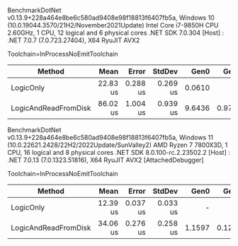 BenchmarkDotNet v0.13.9+228a464e8be6c580ad9408e98f18813f6407fb5a, Windows 10 (10.0.19044.3570/21H2/November2021Update)
Intel Core i7-9850H CPU 2.60GHz, 1 CPU, 12 logical and 6 physical cores
.NET SDK 7.0.304
[Host] : .NET 7.0.7 (7.0.723.27404), X64 RyuJIT AVX2

Toolchain=InProcessNoEmitToolchain

| Method               | Mean     | Error    | StdDev   | Gen0   | Gen1   | Allocated |
|--------------------- |---------:|---------:|---------:|-------:|-------:|----------:|
| LogicOnly            | 22.83 us | 0.288 us | 0.269 us | 0.0610 |      - |     504 B |
| LogicAndReadFromDisk | 86.02 us | 1.004 us | 0.939 us | 9.6436 | 0.9766 |   61192 B |


BenchmarkDotNet v0.13.9+228a464e8be6c580ad9408e98f18813f6407fb5a, Windows 11 (10.0.22621.2428/22H2/2022Update/SunValley2)
AMD Ryzen 7 7800X3D, 1 CPU, 16 logical and 8 physical cores
.NET SDK 8.0.100-rc.2.23502.2
  [Host] : .NET 7.0.13 (7.0.1323.51816), X64 RyuJIT AVX2 [AttachedDebugger]

Toolchain=InProcessNoEmitToolchain  

| Method               | Mean     | Error    | StdDev   | Gen0   | Gen1   | Allocated |
|--------------------- |---------:|---------:|---------:|-------:|-------:|----------:|
| LogicOnly            | 12.39 us | 0.037 us | 0.033 us |      - |      - |     504 B |
| LogicAndReadFromDisk | 34.06 us | 0.276 us | 0.258 us | 1.1597 | 0.1221 |   61072 B |